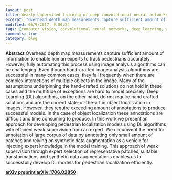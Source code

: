 ```yaml
---
layout: post
title: Weakly supervised training of deep convolutional neural networks for overhead pedestrian localization in depth fields 
excerpt: "Overhead depth map measurements capture sufficient amount of information to enable human experts to track pedestrians accurately. However, fully automating this process using image analysis algorithms can be challenging. Even though hand-crafted image analysis algorithms are successful in many common cases, they fail frequently when there are complex interactions of multiple objects in the image. Many of the assumptions underpinning the hand-crafted solutions do not hold in these cases and the multitude of ..."
modified: 06/9/2017, 9:00:24
tags: [computer vision, convolutional neural networks, deep learning, weak supervision]
comments: true
category: blog
---
```


**Abstract** 
Overhead depth map measurements capture sufficient amount of information to enable human experts to track pedestrians accurately. However, fully automating this process using image analysis algorithms can be challenging. Even though hand-crafted image analysis algorithms are successful in many common cases, they fail frequently when there are complex interactions of multiple objects in the image. Many of the assumptions underpinning the hand-crafted solutions do not hold in these cases and the multitude of exceptions are hard to model precisely. Deep Learning (DL) algorithms, on the other hand, do not require hand crafted solutions and are the current state-of-the-art in object localization in images. However, they require exceeding amount of annotations to produce successful models. In the case of object localization these annotations are difficult and time consuming to produce. In this work we present an approach for developing pedestrian localization models using DL algorithms with efficient weak supervision from an expert. We circumvent the need for annotation of large corpus of data by annotating only small amount of patches and relying on synthetic data augmentation as a vehicle for injecting expert knowledge in the model training. This approach of weak supervision through expert selection of representative patches, suitable transformations and synthetic data augmentations enables us to successfully develop DL models for pedestrian localization efficiently.

**[arXiv preprint arXiv:1706.02850](https://arxiv.org/abs/1706.02850)**
